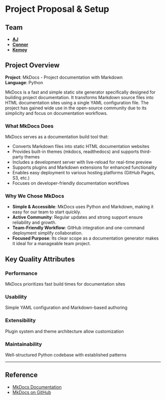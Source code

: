 # Project Proposal & Setup

## Team

- [**AJ**](https://github.com/ajbarea)
- [**Connor**](https://github.com/cwo3990)
- [**Kemoy**](https://github.com/kemoycampbell)

## Project Overview

**Project**: MkDocs - Project documentation with Markdown  
**Language**: Python  

MkDocs is a fast and simple static site generator specifically designed for building project documentation. It transforms Markdown source files into HTML documentation sites using a single YAML configuration file. The project has gained wide use in the open-source community due to its simplicity and focus on documentation workflows.

### What MkDocs Does

MkDocs serves as a documentation build tool that:

- Converts Markdown files into static HTML documentation websites
- Provides built-in themes (mkdocs, readthedocs) and supports third-party themes
- Includes a development server with live-reload for real-time preview
- Supports plugins and Markdown extensions for enhanced functionality
- Enables easy deployment to various hosting platforms (GitHub Pages, S3, etc.)
- Focuses on developer-friendly documentation workflows

### Why We Chose MkDocs

- **Simple & Accessible**: MkDocs uses Python and Markdown, making it easy for our team to start quickly.
- **Active Community**: Regular updates and strong support ensure reliability and growth.
- **Team-Friendly Workflow**: GitHub integration and one-command deployment simplify collaboration.
- **Focused Purpose**: Its clear scope as a documentation generator makes it ideal for a manageable team project.

## Key Quality Attributes

### Performance

MkDocs prioritizes fast build times for documentation sites

### Usability

Simple YAML configuration and Markdown-based authoring

### Extensibility

Plugin system and theme architecture allow customization

### Maintainability

Well-structured Python codebase with established patterns

---

## Reference

- [MkDocs Documentation](https://www.mkdocs.org/)
- [MkDocs on GitHub](https://github.com/mkdocs/mkdocs)
